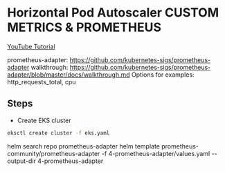 # Horizontal Pod Autoscaler CUSTOM METRICS & PROMETHEUS

[YouTube Tutorial](https://youtu.be/)

prometheus-adapter: https://github.com/kubernetes-sigs/prometheus-adapter
walkthrough: https://github.com/kubernetes-sigs/prometheus-adapter/blob/master/docs/walkthrough.md
Options for examples: http_requests_total, cpu

## Steps

- Create EKS cluster
```bash
eksctl create cluster -f eks.yaml
```

helm search repo prometheus-adapter
helm template prometheus-community/prometheus-adapter -f 4-prometheus-adapter/values.yaml --output-dir 4-prometheus-adapter